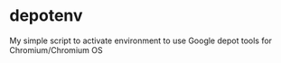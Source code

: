 # depotenv
My simple script to activate environment to use Google depot tools for Chromium/Chromium OS
